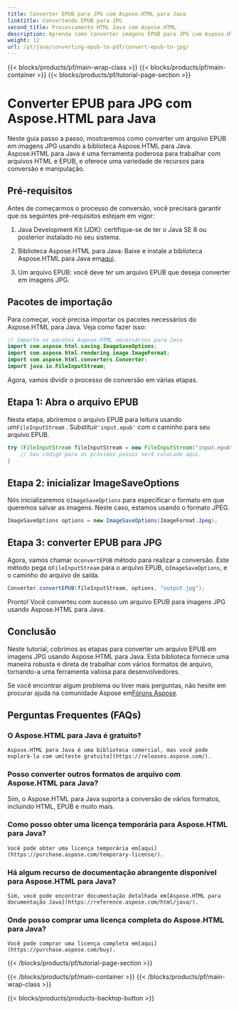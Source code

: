 ```yaml
---
title: Converter EPUB para JPG com Aspose.HTML para Java
linktitle: Convertendo EPUB para JPG
second_title: Processamento HTML Java com Aspose.HTML
description: Aprenda como converter imagens EPUB para JPG com Aspose.HTML para Java. Siga nosso guia passo a passo para uma conversão perfeita.
weight: 12
url: /pt/java/converting-epub-to-pdf/convert-epub-to-jpg/
---
```


{{< blocks/products/pf/main-wrap-class >}}
{{< blocks/products/pf/main-container >}}
{{< blocks/products/pf/tutorial-page-section >}}

# Converter EPUB para JPG com Aspose.HTML para Java


Neste guia passo a passo, mostraremos como converter um arquivo EPUB em imagens JPG usando a biblioteca Aspose.HTML para Java. Aspose.HTML para Java é uma ferramenta poderosa para trabalhar com arquivos HTML e EPUB, e oferece uma variedade de recursos para conversão e manipulação.

## Pré-requisitos

Antes de começarmos o processo de conversão, você precisará garantir que os seguintes pré-requisitos estejam em vigor:

1. Java Development Kit (JDK): certifique-se de ter o Java SE 8 ou posterior instalado no seu sistema.

2.  Biblioteca Aspose.HTML para Java: Baixe e instale a biblioteca Aspose.HTML para Java em[aqui](https://releases.aspose.com/html/java/).

3. Um arquivo EPUB: você deve ter um arquivo EPUB que deseja converter em imagens JPG.

## Pacotes de importação

Para começar, você precisa importar os pacotes necessários do Aspose.HTML para Java. Veja como fazer isso:

```java
// Importe os pacotes Aspose.HTML necessários para Java
import com.aspose.html.saving.ImageSaveOptions;
import com.aspose.html.rendering.image.ImageFormat;
import com.aspose.html.converters.Converter;
import java.io.FileInputStream;
```

Agora, vamos dividir o processo de conversão em várias etapas.

## Etapa 1: Abra o arquivo EPUB

 Nesta etapa, abriremos o arquivo EPUB para leitura usando um`FileInputStream` . Substituir`'input.epub'` com o caminho para seu arquivo EPUB.

```java
try (FileInputStream fileInputStream = new FileInputStream("input.epub")) {
    // Seu código para os próximos passos será colocado aqui.
}
```

## Etapa 2: inicializar ImageSaveOptions

Nós inicializaremos o`ImageSaveOptions` para especificar o formato em que queremos salvar as imagens. Neste caso, estamos usando o formato JPEG.

```java
ImageSaveOptions options = new ImageSaveOptions(ImageFormat.Jpeg);
```

## Etapa 3: converter EPUB para JPG

 Agora, vamos chamar o`convertEPUB` método para realizar a conversão. Este método pega o`FileInputStream` para o arquivo EPUB, o`ImageSaveOptions`, e o caminho do arquivo de saída.

```java
Converter.convertEPUB(fileInputStream, options, "output.jpg");
```

Pronto! Você converteu com sucesso um arquivo EPUB para imagens JPG usando Aspose.HTML para Java.

## Conclusão

Neste tutorial, cobrimos as etapas para converter um arquivo EPUB em imagens JPG usando Aspose.HTML para Java. Esta biblioteca fornece uma maneira robusta e direta de trabalhar com vários formatos de arquivo, tornando-a uma ferramenta valiosa para desenvolvedores.

 Se você encontrar algum problema ou tiver mais perguntas, não hesite em procurar ajuda na comunidade Aspose em[Fóruns Aspose](https://forum.aspose.com/).

## Perguntas Frequentes (FAQs)

### O Aspose.HTML para Java é gratuito?
    Aspose.HTML para Java é uma biblioteca comercial, mas você pode explorá-la com um[teste gratuito](https://releases.aspose.com/).

### Posso converter outros formatos de arquivo com Aspose.HTML para Java?
   Sim, o Aspose.HTML para Java suporta a conversão de vários formatos, incluindo HTML, EPUB e muito mais.

### Como posso obter uma licença temporária para Aspose.HTML para Java?
    Você pode obter uma licença temporária em[aqui](https://purchase.aspose.com/temporary-license/).

### Há algum recurso de documentação abrangente disponível para Aspose.HTML para Java?
    Sim, você pode encontrar documentação detalhada em[Aspose.HTML para documentação Java](https://reference.aspose.com/html/java/).

### Onde posso comprar uma licença completa do Aspose.HTML para Java?
    Você pode comprar uma licença completa em[aqui](https://purchase.aspose.com/buy).


{{< /blocks/products/pf/tutorial-page-section >}}

{{< /blocks/products/pf/main-container >}}
{{< /blocks/products/pf/main-wrap-class >}}

{{< blocks/products/products-backtop-button >}}
